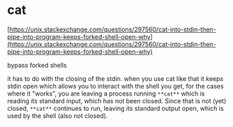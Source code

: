 # cat
[https://unix.stackexchange.com/questions/297560/cat-into-stdin-then-pipe-into-program-keeps-forked-shell-open-why](https://unix.stackexchange.com/questions/297560/cat-into-stdin-then-pipe-into-program-keeps-forked-shell-open-why)

bypass forked shells

it has to do with the closing of the stdin. when you use cat like that it keeps stdin open which allows you to interact with the shell you get, for the cases where it "works", you are leaving a process running `**cat**` which is reading _its_ standard input, which has not been closed. Since that is not (yet) closed, `**cat**` continues to run, leaving _its_ standard output open, which is used by the shell (also not closed).